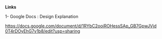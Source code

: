 
**Links**

1- Google Docs : Design Explanation

https://docs.google.com/document/d/1RYbC2ooiROHessSAp_GB7GpwJVjd0T4rDOyEhG7v1b8/edit?usp=sharing
